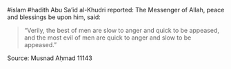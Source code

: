 #islam #hadith 
Abu Sa’id al-Khudri reported: The Messenger of Allah, peace and blessings be upon him, said:

> “Verily, the best of men are slow to anger and quick to be appeased, and the most evil of men are quick to anger and slow to be appeased.”

Source: Musnad Aḥmad 11143